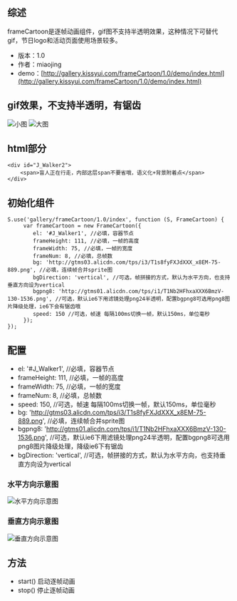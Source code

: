 ## 综述

frameCartoon是逐帧动画组件，gif图不支持半透明效果，这种情况下可替代gif，节日logo和活动页面使用场景较多。

* 版本：1.0
* 作者：miaojing
* demo：[http://gallery.kissyui.com/frameCartoon/1.0/demo/index.html](http://gallery.kissyui.com/frameCartoon/1.0/demo/index.html)

## gif效果，不支持半透明，有锯齿
![小图](http://gtms01.alicdn.com/tps/i1/T1.GD6FjJXXXXhdcQ4-85-126.gif)
![大图](http://gtms01.alicdn.com/tps/i1/T1h4Y7FaNXXXa017E0-130-192.gif)

## html部分
	<div id="J_Walker2">
        <span>盲人正在行走，内部这层span不要省哦，语义化+背景附着点</span>
    </div>

## 初始化组件
    S.use('gallery/frameCartoon/1.0/index', function (S, FrameCartoon) {
         var frameCartoon = new FrameCartoon({
			el: '#J_Walker1', //必填，容器节点
            frameHeight: 111, //必填，一帧的高度
            frameWidth: 75, //必填，一帧的宽度
            frameNum: 8, //必填，总帧数
            bg: 'http://gtms03.alicdn.com/tps/i3/T1s8fyFXJdXXX_x8EM-75-889.png', //必填，连续帧合并sprite图
            bgDirection: 'vertical', //可选，帧拼接的方式，默认为水平方向，也支持垂直方向设为vertical
            bgpng8: 'http://gtms01.alicdn.com/tps/i1/T1Nb2HFhxaXXX6BmzV-130-1536.png', //可选，默认ie6下用滤镜处理png24半透明，配置bgpng8可选用png8图片降级处理，ie6下会有锯齿哦
            speed: 150 //可选，帧速 每隔100ms切换一帧，默认150ms，单位毫秒
         });
    });

## 配置
+ el: '#J_Walker1', //必填，容器节点
+ frameHeight: 111, //必填，一帧的高度
+ frameWidth: 75, //必填，一帧的宽度
+ frameNum: 8, //必填，总帧数
+ speed: 150, //可选，帧速 每隔100ms切换一帧，默认150ms，单位毫秒
+ bg: 'http://gtms03.alicdn.com/tps/i3/T1s8fyFXJdXXX_x8EM-75-889.png', //必填，连续帧合并sprite图
+ bgpng8: 'http://gtms01.alicdn.com/tps/i1/T1Nb2HFhxaXXX6BmzV-130-1536.png', //可选，默认ie6下用滤镜处理png24半透明，配置bgpng8可选用png8图片降级处理，降级ie6下有锯齿
+ bgDirection: 'vertical', //可选，帧拼接的方式，默认为水平方向，也支持垂直方向设为vertical

### 水平方向示意图
![水平方向示意图](http://gtms01.alicdn.com/tps/i1/T1Z__SFX4eXXc4x0Tx-1040-192.png)

### 垂直方向示意图
![垂直方向示意图](http://gtms03.alicdn.com/tps/i3/T1s8fyFXJdXXX_x8EM-75-889.png)


## 方法
* start() 启动逐帧动画
* stop()  停止逐帧动画
